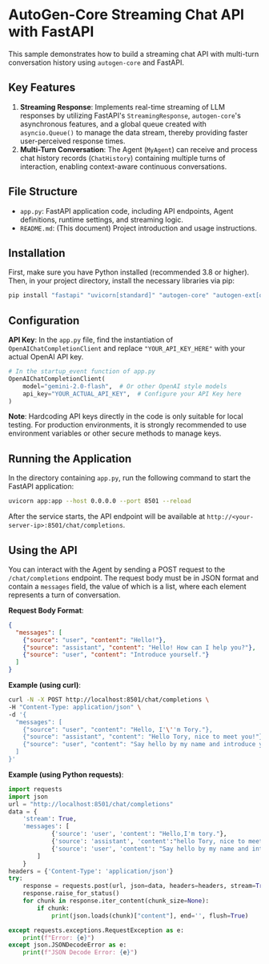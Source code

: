 # AutoGen-Core Streaming Chat API with FastAPI

This sample demonstrates how to build a streaming chat API with multi-turn conversation history using `autogen-core` and FastAPI.

## Key Features

1.  **Streaming Response**: Implements real-time streaming of LLM responses by utilizing FastAPI's `StreamingResponse`, `autogen-core`'s asynchronous features, and a global queue created with `asyncio.Queue()` to manage the data stream, thereby providing faster user-perceived response times.
2.  **Multi-Turn Conversation**: The Agent (`MyAgent`) can receive and process chat history records (`ChatHistory`) containing multiple turns of interaction, enabling context-aware continuous conversations.

## File Structure

*   `app.py`: FastAPI application code, including API endpoints, Agent definitions, runtime settings, and streaming logic.
*   `README.md`: (This document) Project introduction and usage instructions.

## Installation

First, make sure you have Python installed (recommended 3.8 or higher). Then, in your project directory, install the necessary libraries via pip:

```bash
pip install "fastapi" "uvicorn[standard]" "autogen-core" "autogen-ext[openai]"
```

## Configuration

**API Key**: In the `app.py` file, find the instantiation of `OpenAIChatCompletionClient` and replace `"YOUR_API_KEY_HERE"` with your actual OpenAI API key.

```python
# In the startup_event function of app.py
OpenAIChatCompletionClient(
    model="gemini-2.0-flash",  # Or other OpenAI style models
    api_key="YOUR_ACTUAL_API_KEY",  # Configure your API Key here
)
```

**Note**: Hardcoding API keys directly in the code is only suitable for local testing. For production environments, it is strongly recommended to use environment variables or other secure methods to manage keys.

## Running the Application

In the directory containing `app.py`, run the following command to start the FastAPI application:

```bash
uvicorn app:app --host 0.0.0.0 --port 8501 --reload
```

After the service starts, the API endpoint will be available at `http://<your-server-ip>:8501/chat/completions`.

## Using the API

You can interact with the Agent by sending a POST request to the `/chat/completions` endpoint. The request body must be in JSON format and contain a `messages` field, the value of which is a list, where each element represents a turn of conversation.

**Request Body Format**:

```json
{
  "messages": [
    {"source": "user", "content": "Hello!"},
    {"source": "assistant", "content": "Hello! How can I help you?"},
    {"source": "user", "content": "Introduce yourself."}
  ]
}
```

**Example (using curl)**:

```bash
curl -N -X POST http://localhost:8501/chat/completions \
-H "Content-Type: application/json" \
-d '{
  "messages": [
    {"source": "user", "content": "Hello, I'\''m Tory."},
    {"source": "assistant", "content": "Hello Tory, nice to meet you!"},
    {"source": "user", "content": "Say hello by my name and introduce yourself."}
  ]
}'
```

**Example (using Python requests)**:

```python
import requests
import json
url = "http://localhost:8501/chat/completions"
data = {
    'stream': True,
    'messages': [
            {'source': 'user', 'content': "Hello,I'm tory."},
            {'source': 'assistant', 'content':"hello Tory, nice to meet you!"},
            {'source': 'user', 'content': "Say hello by my name and introduce yourself."}
        ]
    }
headers = {'Content-Type': 'application/json'}
try:
    response = requests.post(url, json=data, headers=headers, stream=True)
    response.raise_for_status()
    for chunk in response.iter_content(chunk_size=None):
        if chunk:
            print(json.loads(chunk)["content"], end='', flush=True)

except requests.exceptions.RequestException as e:
    print(f"Error: {e}")
except json.JSONDecodeError as e:
    print(f"JSON Decode Error: {e}")
```

